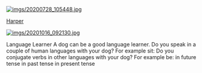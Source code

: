 [![imgs/20200728_105448.jpg](https://github.com/serviceanimals/Harper/raw/master/imgs/20200728_105448.jpg)](https://github.com/serviceanimals/Harper/raw/master/imgs/20200728_105448.jpg)

[Harper](https://github.com/serviceanimals/Harper/)

[![imgs/20201016_092130.jpg](https://github.com/serviceanimals/Harper/raw/master/imgs/20201016_092130.jpg)](https://github.com/serviceanimals/Harper/raw/master/imgs/20201016_092130.jpg)

Language Learner
A dog can be a good language learner.
Do you speak in a couple of human languages with your dog?
For example sit:
Do you conjugate verbs in other languages with your dog?
For example be:
in future tense
in past tense
in present tense
<!-- LL.md EOF -->
